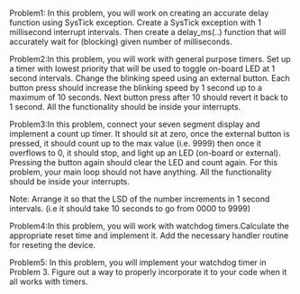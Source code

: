 Problem1: In this problem, you will work on creating an accurate delay function using SysTick exception. Create a SysTick exception with 1 millisecond interrupt intervals. Then create a delay_ms(..) function that will accurately wait for (blocking) given number of milliseconds.

Problem2:In this problem, you will work with general purpose timers. Set up a timer with lowest priority that will be used to toggle on-board LED at 1 second intervals. Change the blinking speed using an external button. Each button press should increase the blinking speed by 1 second up to a maximum of 10 seconds. Next button press after 10 should revert it back to 1 second. All the functionality should be inside your interrupts.

Problem3:In this problem, connect your seven segment display and implement a count up timer. It should sit at zero, once the external button is pressed, it should count up to the max value (i.e. 9999) then once it overflows to 0, it should stop, and light up an LED (on-board or external). Pressing the button again should clear the LED and count again. For this problem, your main loop should not have anything. All the functionality should be inside your interrupts.

Note: Arrange it so that the LSD of the number increments in 1 second intervals. (i.e it should take 10 seconds to go
from 0000 to 9999)

Problem4:In this problem, you will work with watchdog timers.Calculate the appropriate reset time and implement it. Add the necessary handler routine for reseting the device.

Problem5: In this problem, you will implement your watchdog timer in Problem 3. Figure out a way to properly incorporate it to your code when it all works with timers.


